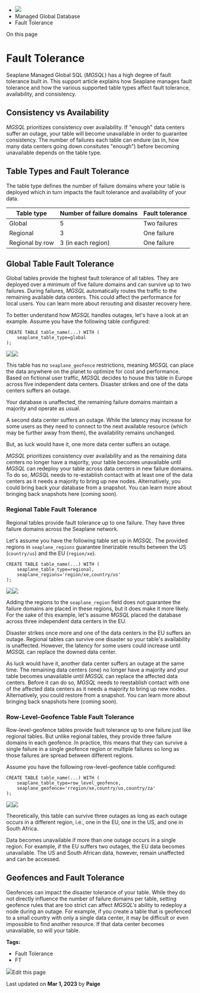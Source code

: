 <div>

<div>

<div>

<div>

-   ![](data:image/svg+xml;base64,PHN2Zz48cGF0aD48L3BhdGg+PC9zdmc+)
-   Managed Global Database
-   Fault Tolerance

<div>

On this page

</div>

<div>

<div>

# Fault Tolerance

</div>

Seaplane Managed Global SQL (*MGSQL*) has a high degree of fault
tolerance built in. This support article explains how Seaplane manages
fault tolerance and how the various supported table types affect fault
tolerance, availability, and consistency.

## Consistency vs Availability​

*MGSQL* prioritizes consistency over availability. If \"enough\" data
centers suffer an outage, your table will become unavailable in order to
guarantee consistency. The number of failures each table can endure (as
in, how many data centers going down consitutes \"enough\") before
becoming unavailable depends on the table type.

## Table Types and Fault Tolerance​

The table type defines the number of failure domains where your table is
deployed which in turn impacts the fault tolerance and availability of
your data.

<div>

<table><thead><tr><th>Table type</th><th>Number of failure domains</th><th>Fault tolerance</th></tr></thead><tbody><tr><td>Global</td><td>5</td><td>Two failures</td></tr><tr><td>Regional</td><td>3</td><td>One failure</td></tr><tr><td>Regional by row</td><td>3 (in each region)</td><td>One failure</td></tr></tbody></table>

</div>

## Global Table Fault Tolerance​

Global tables provide the highest fault tolerance of all tables. They
are deployed over a minimum of five failure domains and can survive up
to two failures. During failures, *MGSQL* automatically routes the
traffic to the remaining available data centers. This could affect the
performance for local users. You can learn more about rerouting and
disaster recovery here.

To better understand how *MGSQL* handles outages, let\'s have a look at
an example. Assume you have the following table configured:

<div>

<div>

    CREATE TABLE table_name(...) WITH (
        seaplane_table_type=global
    );

<div>

![](data:image/svg+xml;base64,PHN2Zz48cGF0aD48L3BhdGg+PC9zdmc+)![](data:image/svg+xml;base64,PHN2Zz48cGF0aD48L3BhdGg+PC9zdmc+)

</div>

</div>

</div>

This table has no `seaplane_geofence` restrictions, meaning *MGSQL* can
place the data anywhere on the planet to optimize for cost and
performance. Based on fictional user traffic, *MGSQL* decides to house
this table in Europe across five independent data centers. Disaster
strikes and one of the data centers suffers an outage.

Your database is unaffected, the remaining failure domains maintain a
majority and operate as usual.

A second data center suffers an outage. While the latency may increase
for some users as they need to connect to the next available resource
(which may be further away from them), the availability remains
unchanged.

But, as luck would have it, one more data center suffers an outage.

*MGSQL* prioritizes consistency over availability and as the remaining
data centers no longer have a majority, your table becomes unavailable
until *MGSQL* can redeploy your table across data centers in new failure
domains. To do so, *MGSQL* needs to re-establish contact with at least
one of the data centers as it needs a majority to bring up new nodes.
Alternatively, you could bring back your database from a snapshot. You
can learn more about bringing back snapshots here (coming soon).

### Regional Table Fault Tolerance​

Regional tables provide fault tolerance up to one failure. They have
three failure domains across the Seaplane network.

Let\'s assume you have the following table set up in *MGSQL*. The
provided regions in `seaplane_regions` guarantee linerizable results
between the US (`country/us`) and the EU (`region/xe`).

<div>

<div>

    CREATE TABLE table_name(...) WITH (
        seaplane_table_type=regional,
        seaplane_regions='region/xe,country/us'
    );

<div>

![](data:image/svg+xml;base64,PHN2Zz48cGF0aD48L3BhdGg+PC9zdmc+)![](data:image/svg+xml;base64,PHN2Zz48cGF0aD48L3BhdGg+PC9zdmc+)

</div>

</div>

</div>

Adding the regions to the `seaplane_region` field does not guarantee the
failure domains are placed in these regions, but it does make it more
likely. For the sake of this example, let\'s assume *MGSQL* placed the
database across three independent data centers in the EU.

Disaster strikes once more and one of the data centers in the EU suffers
an outage. Regional tables can survive one disaster so your table\'s
availability is unaffected. However, the latency for some users could
increase until *MGSQL* can replace the downed data center.

As luck would have it, another data center suffers an outage at the same
time. The remaining data centers (one) no longer have a majority and
your table becomes unavailable until *MGSQL* can replace the affected
data centers. Before it can do so, *MGSQL* needs to reestablish contact
with one of the affected data centers as it needs a majority to bring up
new nodes. Alternatively, you could restore from a snapshot. You can
learn more about bringing back snapshots here (coming soon).

### Row-Level-Geofence Table Fault Tolerance​

Row-level-geofence tables provide fault tolerance up to one failure just
like regional tables. But unlike regional tables, they provide three
failure domains in each geofence. In practice, this means that they can
survive a single failure in a single geofence region or multiple
failures so long as those failures are spread between different regions.

Assume you have the following row-level-geofence table configured:

<div>

<div>

    CREATE TABLE table_name(...) WITH (
        seaplane_table_type=row_level_geofence,
        seaplane_geofence='rregion/xe,country/us,country/za'
    );

<div>

![](data:image/svg+xml;base64,PHN2Zz48cGF0aD48L3BhdGg+PC9zdmc+)![](data:image/svg+xml;base64,PHN2Zz48cGF0aD48L3BhdGg+PC9zdmc+)

</div>

</div>

</div>

Theoretically, this table can survive three outages as long as each
outage occurs in a different region, i.e., one in the EU, one in the US,
and one in South Africa.

Data becomes unavailable if more than one outage occurs in a single
region. For example, if the EU suffers two outages, the EU data becomes
unavailable. The US and South African data, however, remain unaffected
and can be accessed.

## Geofences and Fault Tolerance​

Geofences can impact the disaster tolerance of your table. While they do
not directly influence the number of failure domains per table, setting
geofence rules that are too strict can affect *MGSQL\'s* ability to
redeploy a node during an outage. For example, if you create a table
that is geofenced to a small country with only a single data center, it
may be difficult or even impossible to find another resource. If that
data center becomes unavailable, so will your table.

</div>

<div>

<div>

**Tags:**

-   Fault Tolerance
-   FT

</div>

</div>

<div>

<div>

![](data:image/svg+xml;base64,PHN2Zz48Zz48cGF0aD48L3BhdGg+PC9nPjwvc3ZnPg==)Edit
this page

</div>

<div>

Last updated on **Mar 1, 2023** by **Paige**

</div>

</div>

</div>

</div>

</div>

</div>
